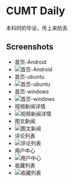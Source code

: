 # CUMT Daily 
本科时的毕设，传上来防丢
## Screenshots 
* 首页-Android
* ![首页-Android](./screenshots/01-Android.jpg)
* 首页-ubuntu
* ![首页-ubuntu](screenshots/01首页-ubuntu.png)
* 首页-windows
* ![首页-windows](screenshots/01首页-windows.png)
* 视频新闻详情
* ![视频新闻详情](screenshots/02视频新闻详情.jpg)
* 图文新闻
* ![图文新闻](screenshots/03图文新闻.jpg)
* 评论列表
* ![评论列表](screenshots/04评论列表.jpg)
* 用户中心
* ![用户中心](screenshots/05用户中心.jpg)
* 收藏列表
* ![收藏列表](screenshots/06收藏列表.jpg)
